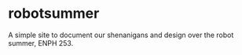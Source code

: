 # robotsummer
A simple site to document our shenanigans and design over the robot summer, ENPH 253.
